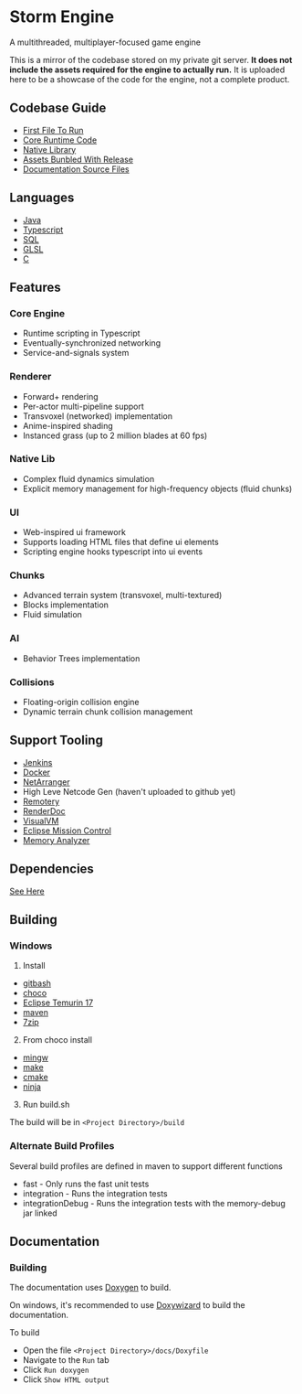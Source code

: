 # Storm Engine

A multithreaded, multiplayer-focused game engine


This is a mirror of the codebase stored on my private git server.
**It does not include the assets required for the engine to actually run.**
It is uploaded here to be a showcase of the code for the engine, not a complete product.



## Codebase Guide
 - [First File To Run](https://github.com/AustinHoover/StormEngine/blob/master/src/main/java/electrosphere/engine/Main.java)
 - [Core Runtime Code](https://github.com/AustinHoover/StormEngine/tree/master/src/main/java/electrosphere)
 - [Native Library](https://github.com/AustinHoover/StormEngine/tree/master/src/main/c)
 - [Assets Bunbled With Release](https://github.com/AustinHoover/StormEngine/tree/master/assets)
 - [Documentation Source Files](https://github.com/AustinHoover/StormEngine/tree/master/docs)






## Languages
 - [Java](https://github.com/AustinHoover/StormEngine/tree/master/src/main/java/electrosphere)
 - [Typescript](https://github.com/AustinHoover/StormEngine/tree/master/assets/Scripts)
 - [SQL](https://github.com/AustinHoover/StormEngine/tree/master/assets/DB)
 - [GLSL](https://github.com/AustinHoover/StormEngine/tree/master/assets/Shaders)
 - [C](https://github.com/AustinHoover/StormEngine/tree/master/src/main/c)





## Features
### Core Engine
 - Runtime scripting in Typescript
 - Eventually-synchronized networking
 - Service-and-signals system
### Renderer
 - Forward+ rendering
 - Per-actor multi-pipeline support
 - Transvoxel (networked) implementation
 - Anime-inspired shading
 - Instanced grass (up to 2 million blades at 60 fps)
### Native Lib
 - Complex fluid dynamics simulation
 - Explicit memory management for high-frequency objects (fluid chunks)
### UI
 - Web-inspired ui framework
 - Supports loading HTML files that define ui elements
 - Scripting engine hooks typescript into ui events
### Chunks
 - Advanced terrain system (transvoxel, multi-textured)
 - Blocks implementation
 - Fluid simulation
### AI
 - Behavior Trees implementation
### Collisions
 - Floating-origin collision engine
 - Dynamic terrain chunk collision management




## Support Tooling
 - [Jenkins](https://github.com/AustinHoover/StormEngine/blob/master/Jenkinsfile)
 - [Docker](https://gist.github.com/AustinHoover/c5a1799b6f42a410f6db3bfcbaaaff68)
 - [NetArranger](https://github.com/StudioRailgun/NetArranger)
 - High Leve Netcode Gen (haven't uploaded to github yet)
 - [Remotery](https://github.com/Celtoys/Remotery)
 - [RenderDoc](https://renderdoc.org/)
 - [VisualVM](https://visualvm.github.io/)
 - [Eclipse Mission Control](https://adoptium.net/jmc)
 - [Memory Analyzer](https://eclipse.dev/mat/)



## Dependencies
[See Here](https://github.com/AustinHoover/StormEngine/blob/master/DEPENDENCIES.md)




## Building


### Windows
1. Install
 - [gitbash](https://git-scm.com/downloads)
 - [choco](https://chocolatey.org/install)
 - [Eclipse Temurin 17](https://adoptium.net/temurin/releases/)
 - [maven](https://maven.apache.org/download.cgi)
 - [7zip](https://www.7-zip.org/)

2. From choco install
 - [mingw](https://community.chocolatey.org/packages/mingw)
 - [make](https://community.chocolatey.org/packages/make)
 - [cmake](https://community.chocolatey.org/packages/cmake)
 - [ninja](https://community.chocolatey.org/packages/ninja)

3. Run build.sh

The build will be in `<Project Directory>/build`

### Alternate Build Profiles

Several build profiles are defined in maven to support different functions
 - fast - Only runs the fast unit tests
 - integration - Runs the integration tests
 - integrationDebug - Runs the integration tests with the memory-debug jar linked






## Documentation

### Building
The documentation uses [Doxygen](https://github.com/doxygen/doxygen) to build.

On windows, it's recommended to use [Doxywizard](https://www.doxygen.nl/manual/doxywizard_usage.html) to build the documentation.

To build
 - Open the file `<Project Directory>/docs/Doxyfile`
 - Navigate to the `Run` tab
 - Click `Run doxygen`
 - Click `Show HTML output`
